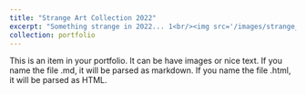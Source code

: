 ```yaml
---
title: "Strange Art Collection 2022"
excerpt: "Something strange in 2022... 1<br/><img src='/images/strange_art_collection_2022.png'>"
collection: portfolio
---
```


This is an item in your portfolio. It can be have images or nice text. If you name the file .md, it will be parsed as markdown. If you name the file .html, it will be parsed as HTML. 
